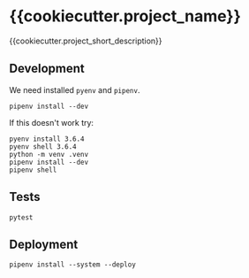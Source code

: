 {{cookiecutter.project_name}}
=============================

{{cookiecutter.project_short_description}}

Development
-----------
We need installed `pyenv` and `pipenv`.
```commandline
pipenv install --dev
```

If this doesn't work try:
```commandline
pyenv install 3.6.4
pyenv shell 3.6.4
python -m venv .venv
pipenv install --dev
pipenv shell
```

Tests
-----
```commandline
pytest
```

Deployment
----------
```commandline
pipenv install --system --deploy
```
